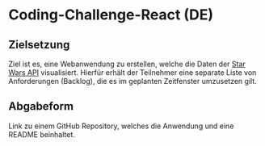 # Coding-Challenge-React (DE)

## Zielsetzung

Ziel ist es, eine Webanwendung zu erstellen, welche die Daten der [Star Wars API](https://swapi.dev/) visualisiert. Hierfür erhält der Teilnehmer eine separate Liste von Anforderungen (Backlog), die es im geplanten Zeitfenster umzusetzen gilt.

## Abgabeform

Link zu einem GitHub Repository, welches die Anwendung und eine README beinhaltet.
